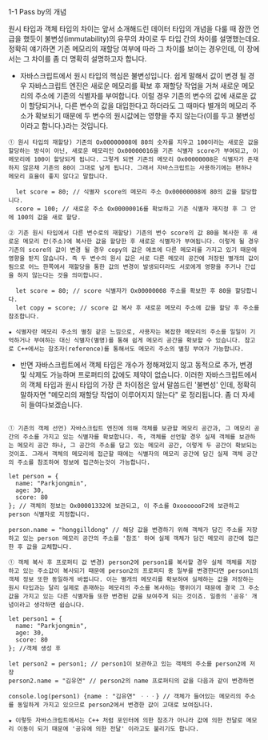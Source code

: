 1-1 Pass by의 개념

원시 타입과 객체 타입의 차이는 앞서 소개해드린 데이터 타입의 개념을 다룰 때 잠깐 언급을 했듯이 불변성(immutability)의 유무의 차이로 두 타입 간의 차이를 설명했는데요. 정확히 얘기하면 기존 메모리의 재할당 여부에 따라 그 차이를 보이는 경우인데, 이 장에서는 그 차이를 좀 더 명확히 설명하고자 합니다.

- 자바스크립트에서 원시 타입의 핵심은 불변성입니다. 쉽게 말해서 값이 변경 될 경우 자바스크립트 엔진은 새로운 메모리를 확보 후 재할당 작업을 거쳐 새로운 메모리의 주소에 기존의 식별자를 부여합니다. 이럴 경우 기존의 변수의 값에 새로운 값이 할당되거나, 다른 변수의 값을 대입한다고 하더라도 그 때마다 별개의 메모리 주소가 확보되기 때문에 두 변수의 원시값에는 영향을 주지 않는다(이를 두고 불변성이라고 합니다.)라는 것입니다.

```
① 원시 타입의 재할당) 기존의 Ox00000008에 80의 숫자를 지우고 100이라는 새로운 값을 할당하는 방식이 아닌, 새로운 메모리인 Ox00000016을 기존 식별자 score가 부여되고, 이 메모리에 100이 할당되게 됩니다. 그렇게 되면 기존의 메모리 Ox00000008은 식별자가 존재하지 않은채 기존의 80이 그대로 남게 됩니다. 그래서 자바스크립트는 사용하기에는 편하나 메모리 효율이 좋지 않다고 말합니다.

  let score = 80; // 식별자 score의 메모리 주소 Ox00000008에 80의 값을 할당합니다.
  score = 100; // 새로운 주소 Ox00000016를 확보하고 기존 식별자 재지정 후 그 안에 100의 값을 새로 할당.

② 기존 원시 타입에서 다른 변수로의 재할당) 기존의 변수 score의 값 80을 복사한 후 새로운 메모리 칸(주소)에 복사한 값을 할당한 후 새로운 식별자가 부여됩니다. 이렇게 될 경우 기존의 score의 값이 변경 될 경우 copy의 값은 애초에 다른 메모리를 가지고 있기 때문에 영향을 받지 않습니다. 즉 두 변수의 원시 값은 서로 다른 메모리 공간에 저장된 별개의 값이 됨으로 어느 한쪽에서 재할당을 통한 값의 변경이 발생되더라도 서로에게 영향을 주거나 간섭을 하지 않는다는 것을 의미합니다.

  let score = 80; // score 식별자가 Ox00000008 주소를 확보한 후 80을 할당합니다.
  let copy = score; // score 값 복사 후 새로운 메모리 주소에 값을 할당 후 주소를 참조합니다.

★ 식별자란 메모리 주소의 별칭 같은 느낌으로, 사용자는 복잡한 메모리의 주소를 일일이 기억하거나 부여하는 대신 식별자(별명)를 통해 쉽게 메모리 공간을 확보할 수 있습니다. 참고로 C++에서는 참조자(reference)를 통해서도 메모리 주소의 별칭 부여가 가능합니다.

```

- 반면 자바스크립트에서 객체 타입은 개수가 정해져있지 않고 동적으로 추가, 변경 및 삭제도 가능하며 프로퍼티의 값에도 제약이 없습니다. 이러한 자바스크립트에서의 객체 타입과 원시 타입의 가장 큰 차이점은 앞서 말씀드린 '불변성' 인데, 정확히 말하자면 "메모리의 재할당 작업이 이루어지지 않는다" 로 정리됩니다. 좀 더 자세히 들여다보겠습니다.

```

① 기존의 객체 선언) 자바스크립트 엔진에 의해 객체를 보관할 메모리 공간과, 그 메모리 공간의 주소를 가지고 있는 식별자를 확보합니다. 즉, 객체를 선언할 경우 실제 객체를 보관하는 메모리 공간 하나, 그 공간의 주소를 담고 있는 메모리 공간, 이렇게 두 공간이 확보되는 것이죠. 그래서 객체의 메모리에 접근할 때에는 식별자의 메모리 공간에 담긴 실제 객체 공간의 주소를 참조하여 정보에 접근하는것이 가능합니다. 

let person = {
  name: "Parkjongmin",
  age: 30,
  score: 80
}; // 객체의 정보는 Ox00001332에 보관되고, 이 주소를 OxooooooF2에 보관하고 person 식별자로 지정합니다.

person.name = "honggilldong" // 해당 값을 변경하기 위해 객체가 담긴 주소를 저장하고 있는 person 메모리 공간의 주소를 '참조' 하여 실제 객체가 담긴 메모리 공간에 접근한 후 값을 교체합니다.

① 객체 복사 후 프로퍼티 값 변경) person2에 person1를 복사할 경우 실체 객체를 저장하고 있는 주소값이 복사되기 때문에 person2의 프로퍼티 중 일부를 변경한다면 person1의 객체 정보 또한 동일하게 바뀝니다. 이는 별개의 메모리를 확보하여 실체하는 값을 저장하는 원시 타입과는 달리 실제로 존재하는 메모리의 주소를 복사하는 행위이기 때문에 결국 그 주소값을 가지고 있는 다른 식별자들 또한 변경된 값을 보여주게 되는 것이죠. 일종의 '공유' 개념이라고 생각하면 쉽습니다.

let person1 = {
  name: "Parkjongmin",
  age: 30,
  score: 80
}; //객체 생성 후

let person2 = person1; // person1이 보관하고 있는 객체의 주소를 person2에 저장
person2.name = "김유연" // person2의 name 프로퍼티의 값을 다음과 같이 변경하면

console.log(person1) {name : "김유연" ㆍㆍㆍ} // 객체가 들어있는 메모리의 주소를 동일하게 가지고 있으므로 person2에서 변경한 값이 고대로 보여집니다.

★ 이렇듯 자바스크립트에서는 C++ 처럼 포인터에 의한 참조가 아니라 값에 의한 전달로 메모리 이동이 되기 때문에 '공유에 의한 전달' 이라고도 불리기도 합니다.

```